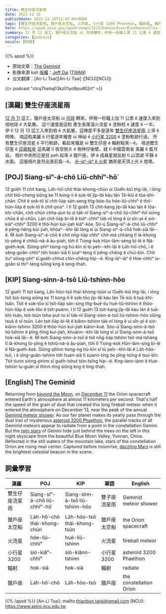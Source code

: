 ```yaml
---
title: 雙生仔座流星雨
date: 2022-12-16
publishdate: 2022-12-16T11:45:00+0800
tags: [雙生仔座流星雨, 獵戶座太空船, 火流星, 小行星 3200 Phaethon, 輻射點, 獵戶座]
hero: https://apod.nasa.gov/apod/image/2212/GeminidoverBluemoonvalley-1024.jpg
summary: 12 月 11 這工，獵戶座太空船 ùi 月球轉來，伊用一秒鐘上濟 11 公里 ê 速度入來到咱地球 ê 大氣層。
categories: [podcast]
vocals: [阿錕]
---
```


{{% apod %}}

- 原始文章：[The Geminid](https://apod.nasa.gov/apod/ap221216.html)
- 影像來源 kah [版權][copyright]：[Jeff Dai](http://www.twanight.org/Dai) ([TWAN](http://www.twanight.org/))
- 台文翻譯：[An-Li Tsai][An-Li Tsai] ([NCU][NCU])

{{< podcast "clcq7hehq03kz01yo9pu462rt" >}}

## [漢羅] 雙生仔座流星雨
[12 月 11][December 11] 這工，獵戶座太空船 ùi [月球][beyond the Moon t] 轉來，伊用一秒鐘上加 11 公里 ê 速度入來到咱地球 ê 大氣層。
這个速度是這粒 產生長尾溜火流星 ê 塗粉粒 ê 速度 ê 一半。
伊 tī 12 月 13 這工入來到咱 ê 大氣層，這陣差不多是逐年 [雙生仔座流星雨][Geminid meteor shower] 上濟 ê 時陣。
咱這粒美麗 ê 行星逐年攏會 ùi 神祕 ê [小行星 3200][asteroid 3200 Phaethon] ê 塗粉軌跡行過。
所有雙生仔座流星 ê 平行軌跡，看起來攏是 ùi 雙生仔座 ê 輻射點來--ê。
毋過雙生仔座 ê [這兩粒星][twin stars] 這馬藏 tī 夜空倒爿 ê 樹林仔後壁，就 tī 中國雲南省 美麗 ê 藍月谷。
相片中央附近是拄 peh 起來 ê 獵戶座，伊 ê 成員星就反射 tī 山頂湖 平靜 ê 水面。
這張相片是月出進前翕--ê。
[光-iàⁿ-iàⁿ ê 火星][dazzling Mars t] 猶原是天頂上光 ê 燈塔。


## [POJ] Siang-siⁿ-á-chō Liû-chhiⁿ-hō͘
12 goe̍h 11 chit kang, La̍h-hō͘-chō thài-khong-chûn ùi Goe̍h-kiû tńg-lâi, i iōng chi̍t bió-cheng siōng ke 11 kong-lí ê sok-tō͘ ji̍p-lâi kàu lán Tē-kiû ê tōa-khì-chân.
Chit ê sok-tō͘ sī chit-lia̍p sán-seng tn̂g-bóe-liu hóe-liû-chhiⁿ ê thô͘-hún-lia̍p ê sok-tō͘ ê chi̍t-pòaⁿ.
I tī 12 goe̍h 13 chit-kang ji̍p-lâi kàu lán ê tōa-khì-chân, chit-chūn chha-put-to sī ta̍k-nî Siang-siⁿ-á-chō liû-chhiⁿ-hō͘ siōng chōe ê sî-chūn.
Lán chit-lia̍p bí-lē ê kiâⁿ-chhiⁿ ta̍k-nî lóng ē ùi sîn-pì ê sió-kiâⁿ-chhiⁿ 3200 ê thô͘-hún kúi-jiah kiâⁿ-kòe.
Só͘-ū Siang-siⁿ-á-chō liû-chhiⁿ ê pêng-hêng kúi-jiah, khòaⁿ--khí-lâi lóng sī ùi Siang-siⁿ-á-chō hok-siā lâi--ê.
M̄-koh Siang-siⁿ-á-chō ê chit nn̄g-lia̍p chhiⁿ chit-má chhàng tī iā-khong tò-pêng ê chhiū-nâ-â āu-piah, to̍h tī Tiong-kok Hûn-lâm-séng bí-lē ê Nâ-goe̍h-kok.
Siòng-phìⁿ tiong-ng hù-kīn sī tú peh--khí-lâi ê La̍h-hō͘-chō, i ê sêng-goân-chhiⁿ to̍h hoán-siā tī soaⁿ-téng ô͘ pêng-chēng ê chúi-bīn.
Chit tiuⁿ siòng-phìⁿ sī goe̍h-chhut chìn-chêng hi̍p--ê.
Kng-iàⁿ-iàⁿ ê Hóe-chhiⁿ iu-goân sī thiⁿ-téng siōng kng ê teng-thah.


## [KIP] Siang-sinn-á-tsō Liû-tshinn-hōo
12 gue̍h 11 tsit kang, La̍h-hōo-tsō thài-khong-tsûn uì Gue̍h-kiû tńg-lâi, i iōng tsi̍t bió-tsing siōng ke 11 kong-lí ê sok-tōo ji̍p-lâi kàu lán Tē-kiû ê tuā-khì-tsân.
Tsit ê sok-tōo sī tsit-lia̍p sán-sing tn̂g-bué-liu hué-liû-tshinn ê thôo-hún-lia̍p ê sok-tōo ê tsi̍t-puànn.
I tī 12 gue̍h 13 tsit-kang ji̍p-lâi kàu lán ê tuā-khì-tsân, tsit-tsūn tsha-put-to sī ta̍k-nî Siang-sinn-á-tsō liû-tshinn-hōo siōng tsuē ê sî-tsūn.
Lán tsit-lia̍p bí-lē ê kiânn-tshinn ta̍k-nî lóng ē uì sîn-pì ê sió-kiânn-tshinn 3200 ê thôo-hún kuí-jiah kiânn-kuè.
Sóo-ū Siang-sinn-á-tsō liû-tshinn ê pîng-hîng kuí-jiah, khuànn--khí-lâi lóng sī uì Siang-sinn-á-tsō hok-siā lâi--ê.
M̄-koh Siang-sinn-á-tsō ê tsit nn̄g-lia̍p tshinn tsit-má tshàng tī iā-khong tò-pîng ê tshiū-nâ-â āu-piah, to̍h tī Tiong-kok Hûn-lâm-síng bí-lē ê Nâ-gue̍h-kok.
Siòng-phìnn tiong-ng hù-kīn sī tú peh--khí-lâi ê La̍h-hōo-tsō, i ê sîng-guân-tshinn to̍h huán-siā tī suann-tíng ôo pîng-tsīng ê tsuí-bīn.
Tsit tiunn siòng-phìnn sī gue̍h-tshut tsìn-tsîng hi̍p--ê.
Kng-iànn-iànn ê Hué-tshinn iu-guân sī thinn-tíng siōng kng ê ting-thah.

## [English] The Geminid
Returning from [beyond the Moon][beyond the Moon e], on [December 11][December 11] the Orion spacecraft entered Earth's atmosphere at almost 11 kilometers per second.
That's half the speed of the grain of dust that created this long fireball meteor when it entered the atmosphere on December 13, near the peak of the annual [Geminid meteor shower][Geminid meteor shower].
As our fair planet makes its yearly pass through the dust trail of mysterious [asteroid 3200 Phaethon][asteroid 3200 Phaethon], the parallel tracks of all Geminid meteors appear to radiate from a point in the constellation Gemini.
But the [twin stars][twin stars] of Gemini hide just behind the trees on the left in this night skyscape from the beautiful Blue Moon Valley, Yunnan, China.
Reflected in the still waters of the mountain lake, stars of the constellation Orion are rising near center.
Captured before moonrise, [dazzling Mars][dazzling Mars e] is still the brightest celestial beacon in the scene.

## 詞彙學習

|漢羅|POJ|KIP|華語|English|
|-|-|-|-|-|
|雙生仔座流星雨|Siang-siⁿ-á-chō liû-chhiⁿ-hō͘|Siang-sinn-á-tsō liû-tshinn-hōo|雙子座流星雨|Geminid meteor shower|
|獵戶座太空船|La̍h-hō͘-chō thài-khong-chûn|La̍h-hōo-tsō thài-khong-tsûn|獵戶座太空船|the Orion spacecraft|
|火流星|hóe-liû-chhiⁿ|hué-liû-tshinn|火流星|fireball meteor|
|小行星 3200|sió-kiâⁿ-chhiⁿ|sió-kiânn-tshinn|小行星 3200|asteroid 3200 Phaethon|
|輻射|hok-siā|hok-siā|輻射|radiate|
|獵戶座|La̍h-hō͘-chō|La̍h-hōo-tsō|獵戶座|the constellation Orion|

{{% /apod %}}
[An-Li Tsai]: mailto:thianbun.taigi@gmail.com
[NCU]: https://www.astro.ncu.edu.tw

[copyright]: https://apod.nasa.gov/apod/fap/lib/about_apod.html#srapply
[License]: https://creativecommons.org/licenses/by/2.0/

[beyond the Moon e]:https://apod.nasa.gov/apod/ap221201.html
[beyond the Moon t]:https://apod.tw/daily/20221201/
[December 11]:https://www.nasa.gov/press-release/splashdown-nasa-s-orion-returns-to-earth-after-historic-moon-mission
[Geminid meteor shower]:https://earthsky.org/astronomy-essentials/everything-you-need-to-know-geminid-meteor-shower/
[asteroid 3200 Phaethon]:https://www.nasa.gov/centers/marshall/news/lunar/phaethon.html
[twin stars]:https://apod.nasa.gov/apod/ap170516.html
[dazzling Mars e]:https://apod.nasa.gov/apod/ap221215.html
[dazzling Mars t]:https://apod.tw/apod/20221215/
